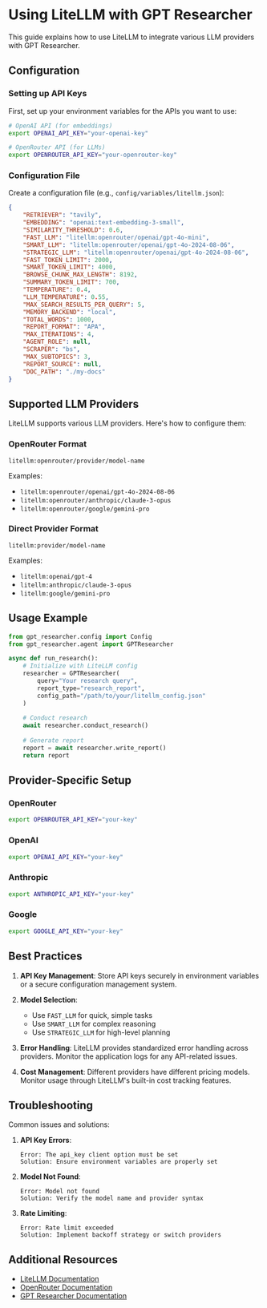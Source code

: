 # Using LiteLLM with GPT Researcher

This guide explains how to use LiteLLM to integrate various LLM providers with GPT Researcher.

## Configuration

### Setting up API Keys

First, set up your environment variables for the APIs you want to use:

```bash
# OpenAI API (for embeddings)
export OPENAI_API_KEY="your-openai-key"

# OpenRouter API (for LLMs)
export OPENROUTER_API_KEY="your-openrouter-key"
```

### Configuration File

Create a configuration file (e.g., `config/variables/litellm.json`):

```json
{
    "RETRIEVER": "tavily",
    "EMBEDDING": "openai:text-embedding-3-small",
    "SIMILARITY_THRESHOLD": 0.6,
    "FAST_LLM": "litellm:openrouter/openai/gpt-4o-mini",
    "SMART_LLM": "litellm:openrouter/openai/gpt-4o-2024-08-06",
    "STRATEGIC_LLM": "litellm:openrouter/openai/gpt-4o-2024-08-06",
    "FAST_TOKEN_LIMIT": 2000,
    "SMART_TOKEN_LIMIT": 4000,
    "BROWSE_CHUNK_MAX_LENGTH": 8192,
    "SUMMARY_TOKEN_LIMIT": 700,
    "TEMPERATURE": 0.4,
    "LLM_TEMPERATURE": 0.55,
    "MAX_SEARCH_RESULTS_PER_QUERY": 5,
    "MEMORY_BACKEND": "local",
    "TOTAL_WORDS": 1000,
    "REPORT_FORMAT": "APA",
    "MAX_ITERATIONS": 4,
    "AGENT_ROLE": null,
    "SCRAPER": "bs",
    "MAX_SUBTOPICS": 3,
    "REPORT_SOURCE": null,
    "DOC_PATH": "./my-docs"
}
```

## Supported LLM Providers

LiteLLM supports various LLM providers. Here's how to configure them:

### OpenRouter Format
```
litellm:openrouter/provider/model-name
```

Examples:
- `litellm:openrouter/openai/gpt-4o-2024-08-06`
- `litellm:openrouter/anthropic/claude-3-opus`
- `litellm:openrouter/google/gemini-pro`

### Direct Provider Format
```
litellm:provider/model-name
```

Examples:
- `litellm:openai/gpt-4`
- `litellm:anthropic/claude-3-opus`
- `litellm:google/gemini-pro`

## Usage Example

```python
from gpt_researcher.config import Config
from gpt_researcher.agent import GPTResearcher

async def run_research():
    # Initialize with LiteLLM config
    researcher = GPTResearcher(
        query="Your research query",
        report_type="research_report",
        config_path="/path/to/your/litellm_config.json"
    )
    
    # Conduct research
    await researcher.conduct_research()
    
    # Generate report
    report = await researcher.write_report()
    return report
```

## Provider-Specific Setup

### OpenRouter
```bash
export OPENROUTER_API_KEY="your-key"
```

### OpenAI
```bash
export OPENAI_API_KEY="your-key"
```

### Anthropic
```bash
export ANTHROPIC_API_KEY="your-key"
```

### Google
```bash
export GOOGLE_API_KEY="your-key"
```

## Best Practices

1. **API Key Management**: Store API keys securely in environment variables or a secure configuration management system.

2. **Model Selection**: 
   - Use `FAST_LLM` for quick, simple tasks
   - Use `SMART_LLM` for complex reasoning
   - Use `STRATEGIC_LLM` for high-level planning

3. **Error Handling**: LiteLLM provides standardized error handling across providers. Monitor the application logs for any API-related issues.

4. **Cost Management**: Different providers have different pricing models. Monitor usage through LiteLLM's built-in cost tracking features.

## Troubleshooting

Common issues and solutions:

1. **API Key Errors**:
   ```
   Error: The api_key client option must be set
   Solution: Ensure environment variables are properly set
   ```

2. **Model Not Found**:
   ```
   Error: Model not found
   Solution: Verify the model name and provider syntax
   ```

3. **Rate Limiting**:
   ```
   Error: Rate limit exceeded
   Solution: Implement backoff strategy or switch providers
   ```

## Additional Resources

- [LiteLLM Documentation](https://docs.litellm.ai/)
- [OpenRouter Documentation](https://openrouter.ai/docs)
- [GPT Researcher Documentation](https://docs.gptr.dev/)
